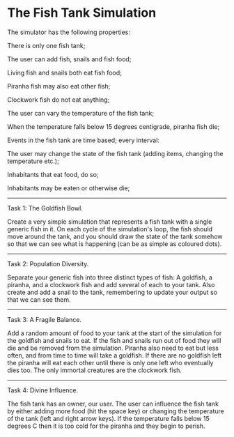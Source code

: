 # The Fish Tank Simulation

The simulator has the following properties:

There is only one fish tank;

The user can add fish, snails and fish food;

Living fish and snails both eat fish food;

Piranha fish may also eat other fish;

Clockwork fish do not eat anything;

The user can vary the temperature of the fish tank;

When the temperature falls below 15 degrees centigrade, piranha fish die;

Events in the fish tank are time based; every interval:

The user may change the state of the fish tank (adding items, changing the temperature etc.);

Inhabitants that eat food, do so;

Inhabitants may be eaten or otherwise die;

---
Task 1: The Goldfish Bowl.

Create a very simple simulation that represents a fish tank with a single generic fish in it.
On each cycle of the simulation's loop, the fish should move around the tank, and you should draw the state of the tank somehow so that we can see what is happening (can be as simple as coloured dots).

---
Task 2: Population Diversity.

Separate your generic fish into three distinct types of fish: A goldfish, a piranha, and a clockwork fish and add several of each to your tank. Also create and add a snail to the tank, remembering to update your output so that we can see them.

---
Task 3: A Fragile Balance.

Add a random amount of food to your tank at the start of the simulation for the goldfish and snails to eat. If the fish and snails run out of food they will die and be removed from the simulation. Piranha also need to eat but less often, and from time to time will take a goldfish. If there are no goldfish left the piranha will eat each other until there is only one left who eventually dies too. The only immortal creatures are the clockwork fish.

---
Task 4: Divine Influence.

The fish tank has an owner, our user. The user can influence the fish tank by either adding more food (hit the space key) or changing the temperature of the tank (left and right arrow keys). If the temperature falls below 15 degrees C then it is too cold for the piranha and they begin to perish.

